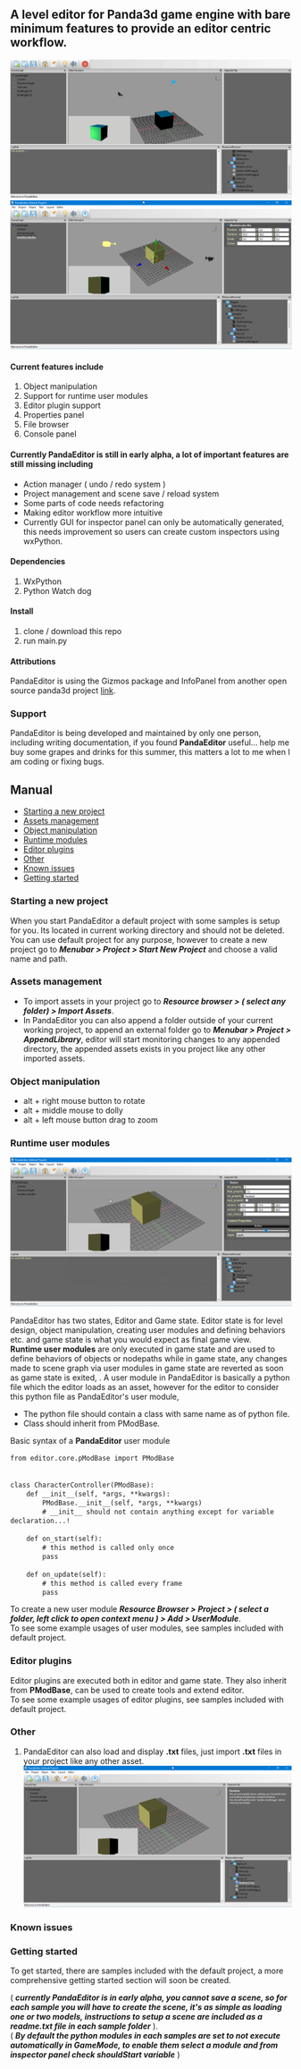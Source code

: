 ## A level editor for Panda3d game engine with bare minimum features to provide an editor centric workflow.

![Image](images//00.gif)
![Image](images//01.png)

#### Current features include
1. Object manipulation
2. Support for runtime user modules 
3. Editor plugin support
4. Properties panel 
5. File browser
6. Console panel

#### Currently PandaEditor is still in early alpha, a lot of important features are still missing including
* Action manager ( undo / redo system )
* Project management and scene save / reload system
* Some parts of code needs refactoring
* Making editor workflow more intuitive
* Currently GUI for inspector panel can only be automatically generated, this needs improvement so users can create custom inspectors using wxPython. 

#### Dependencies
1. WxPython
2. Python Watch dog

#### Install
1. clone / download this repo
2. run main.py

#### Attributions
PandaEditor is using the Gizmos package and InfoPanel from another open source panda3d project [link](https://github.com/Derfies/panda3d-editor).

### Support
PandaEditor is being developed and maintained by only one person, including writing documentation, if you found **PandaEditor** useful... help me buy some grapes and drinks for this summer, this matters a lot to me when I am coding or fixing bugs.

## Manual
* [Starting a new project](https://github.com/barbarian77/PandaEditor#starting-a-new-project "")
* [Assets management](https://github.com/barbarian77/PandaEditor#assets-management)
* [Object manipulation](https://github.com/barbarian77/PandaEditor#object-manipulation)
* [Runtime modules](https://github.com/barbarian77/PandaEditor#runtime-user-modules)
* [Editor plugins](https://github.com/barbarian77/PandaEditor#editor-plugins)
* [Other](https://github.com/barbarian77/PandaEditor#other)
* [Known issues](https://github.com/barbarian77/PandaEditor#known-issues)
* [Getting started](https://github.com/rehmanx/PandaEditor/blob/main/README.md#getting-started)

### Starting a new project
When you start PandaEditor a default project with some samples is setup for you.
Its located in current working directory and should not be deleted. You can use default project for any purpose, however to create a new project go to
**_Menubar > Project > Start New Project_** and choose a valid name and path.

### Assets management
* To import assets in your project go to **_Resource browser > ( select any folder) > Import Assets_**.
* In PandaEditor you can also append a folder outside of your current working project, to append an external folder go to **_Menubar > Project > AppendLibrary_**, editor will start monitoring changes to any appended directory, the appended assets exists in you project like any other imported assets.

### Object manipulation 
* alt + right mouse button to rotate
* alt + middle mouse to dolly
* alt + left mouse button drag to zoom

### Runtime user modules

![Image](images//module.png)

PandaEditor has two states, Editor and Game state. Editor state is for level design, object manipulation, creating user modules and defining behaviors etc. and game state is what you would expect as final game view.  
**Runtime user modules** are only executed in game state and are used to define behaviors of objects or nodepaths while in game state, any changes made to scene graph via user modules in game state are reverted as soon as game state is exited, . 
A user module in PandaEditor is basically a python file which the editor loads as an asset, however for the editor to consider this python file as PandaEditor's user module,
* The python file should contain a class with same name as of python file.
* Class should inherit from PModBase.

Basic syntax of a **PandaEditor** user module

```
from editor.core.pModBase import PModBase


class CharacterController(PModBase):
    def __init__(self, *args, **kwargs):
        PModBase.__init__(self, *args, **kwargs)
        # __init__ should not contain anything except for variable declaration...!

    def on_start(self):
        # this method is called only once
        pass

    def on_update(self):
        # this method is called every frame
        pass
```

To create a new user module **_Resource Browser > Project > ( select a folder, left click to open context menu ) > Add > UserModule_**.  
To see some example usages of user modules, see samples included with default project.  

### Editor plugins
Editor plugins are executed both in editor and game state. They also inherit from **PModBase**, can be used to create tools and extend editor.  
To see some example usages of editor plugins, see samples included with default project.  

### Other
1. PandaEditor can also load and display **.txt** files, just import **.txt** files in your project like any other asset. 
  ![Image](images//text_file.png)

### Known issues
### Getting started
To get started, there are samples included with the default project, a more comprehensive getting started section will soon be created.  

( **_currently PandaEditor is in early alpha, you cannot save a scene, so for each sample you will have to create the scene, it's as simple as loading one or two models, instructions to setup a scene are included as a readme.txt file in each sample folder_**  ).  
( **_By default the python modules in each samples are set to not execute automatically in GameMode, to enable them select a module and from inspector panel check shouldStart variable_**  )